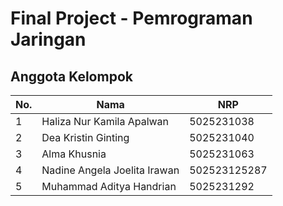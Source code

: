 # Final Project - Pemrograman Jaringan


## Anggota Kelompok

| No. | Nama                              | NRP        |
|-----|-----------------------------------|------------|
| 1   | Haliza Nur Kamila Apalwan        | 5025231038 |
| 2   | Dea Kristin Ginting               | 5025231040 |
| 3   | Alma Khusnia                      | 5025231063 |
| 4   | Nadine Angela Joelita Irawan     | 502523125287 |
| 5   | Muhammad Aditya Handrian         | 5025231292 |
